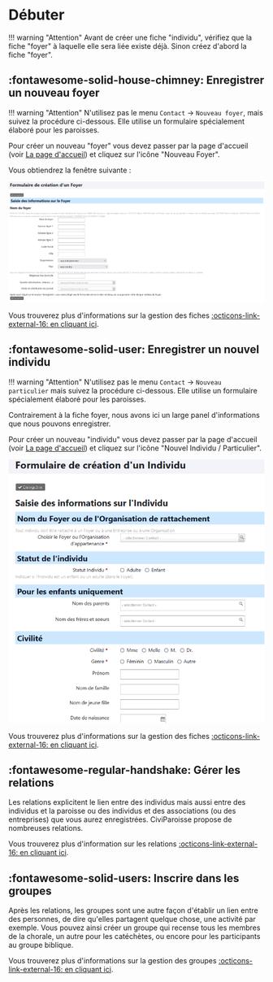 # Débuter

!!! warning "Attention"
    Avant de créer une fiche "individu", vérifiez que la fiche "foyer" à laquelle elle sera liée existe déjà. Sinon créez d'abord la fiche "foyer".

## :fontawesome-solid-house-chimney: Enregistrer un nouveau foyer

!!! warning "Attention"
    N'utilisez pas le menu `Contact` -> `Nouveau foyer`, mais suivez la procédure ci-dessous.
    Elle utilise un formulaire spécialement élaboré pour les paroisses.

Pour créer un nouveau "foyer" vous devez passer par la page d'accueil (voir [La page d'accueil](introduction.md#la-page-daccueil)) et cliquez sur l'icône "Nouveau Foyer".

Vous obtiendrez la fenêtre suivante :

![Ecran foyer](img/ecran_formulaire_foyer.png)

Vous trouverez plus d'informations sur la gestion des fiches [:octicons-link-external-16: en cliquant ici](fiches_contact.md).

## :fontawesome-solid-user: Enregistrer un nouvel individu

!!! warning "Attention"
    N'utilisez pas le menu `Contact` -> `Nouveau particulier` mais suivez la procédure ci-dessous.
    Elle utilise un formulaire spécialement élaboré pour les paroisses.

Contrairement à la fiche foyer, nous avons ici un large panel d'informations que nous pouvons enregistrer.

Pour créer un nouveau "individu" vous devez passer par la page d'accueil (voir [La page d'accueil](introduction.md#la-page-daccueil)) et cliquez sur l'icône "Nouvel Individu / Particulier".

![ecran creation individu.png](img/ecran_formulaire_individu.png)

Vous trouverez plus d'informations sur la gestion des fiches [:octicons-link-external-16: en cliquant ici](fiches_contact.md).

## :fontawesome-regular-handshake: Gérer les relations

Les relations explicitent le lien entre des individus mais aussi entre des individus et la paroisse ou des individus et des associations  (ou des entreprises) que vous aurez enregistrées.
CiviParoisse propose de nombreuses relations.

Vous trouverez plus d'information sur les relations [:octicons-link-external-16: en cliquant ici](relations.md).

## :fontawesome-solid-users: Inscrire dans les groupes

Après les relations, les groupes sont une autre façon d'établir un lien entre des personnes, de dire qu'elles partagent quelque chose, une activité par exemple.
Vous pouvez ainsi créer un groupe qui recense tous les membres de la chorale, un autre pour les catéchètes, ou encore pour les participants au groupe biblique.

Vous trouverez plus d'informations sur la gestion des groupes [:octicons-link-external-16: en cliquant ici](groupes.md).

